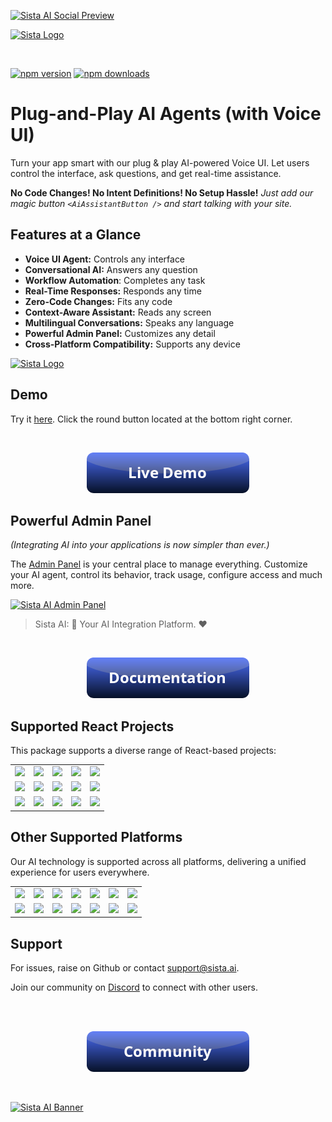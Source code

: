 
[![Sista AI Social Preview](https://smart.sista.ai/images/art/sista-ai-voicebot-large.png)](https://smart.sista.ai/?utm_source=github_repo&utm_medium=main_social_preview&utm_campaign=react_sdk_readme)

[![Sista Logo](https://smart.sista.ai/images/logo/sista-ai-logo-smart-agents.png)](https://smart.sista.ai/?utm_source=github_repo&utm_medium=big_logo&utm_campaign=react_sdk_readme)

<br/>

[![npm version](https://img.shields.io/npm/v/@sista/ai-assistant-react.svg)](https://www.npmjs.com/package/@sista/ai-assistant-react)
[![npm downloads](https://img.shields.io/npm/dm/@sista/ai-assistant-react.svg)](https://www.npmjs.com/package/@sista/ai-assistant-react)

# Plug-and-Play AI Agents (with Voice UI)

Turn your app smart with our plug & play AI-powered Voice UI. Let users control the interface, ask questions, and get real-time assistance.

**No Code Changes! No Intent Definitions! No Setup Hassle!**
_Just add our magic button `<AiAssistantButton />` and start talking with your site._

## Features at a Glance

- **Voice UI Agent:** Controls any interface
- **Conversational AI:** Answers any question
- **Workflow Automation**: Completes any task
- **Real-Time Responses:** Responds any time
- **Zero-Code Changes:** Fits any code
- **Context-Aware Assistant:** Reads any screen
- **Multilingual Conversations:** Speaks any language
- **Powerful Admin Panel:** Customizes any detail
- **Cross-Platform Compatibility:** Supports any device

<a href="https://smart.sista.ai/?utm_source=github_repo&utm_medium=small_logo&utm_campaign=react_sdk_readme">
    <img src="https://smart.sista.ai/images/logo/sista-ai-icon.png" alt="Sista Logo" width="130"/>
</a>

## Demo

Try it [here](https://smart.sista.ai/?utm_source=github_repo&utm_medium=demo_button&utm_campaign=react_sdk_readme). Click the round button located at the bottom right corner.

<br/>

<p align="center">
 <a href="https://smart.sista.ai/?utm_source=github_repo&utm_medium=demo_button&utm_campaign=react_sdk_readme">
    <img src="./assets/button_demo.png" alt="Sista AI Demo"/>
 </a>
</p>

## Powerful Admin Panel

_(Integrating AI into your applications is now simpler than ever.)_

The [Admin Panel](https://admin.sista.ai/applications) is your central place to manage everything.
Customize your AI agent, control its behavior, track usage, configure access and much more.

[![Sista AI Admin Panel](https://smart.sista.ai/images/sista/sista-admin-dark.png)](https://smart.sista.ai/?utm_source=github_repo&utm_medium=admin_panel_screenshot&utm_campaign=react_sdk_readme)

> Sista AI: 🤖 Your AI Integration Platform. ❤️

<br>

<p align="center">
 <a href="https://docs.sista.ai/installation/download">
    <img src="./assets/button_documentation.png" alt="Sista AI Docs"/>
 </a>
</p>

## Supported React Projects

This package supports a diverse range of React-based projects:

|                                                                                                      |                                                                                                           |                                                                                                      |                                                                                                     |                                                                                                      |
| :--------------------------------------------------------------------------------------------------: | :-------------------------------------------------------------------------------------------------------: | :--------------------------------------------------------------------------------------------------: | :-------------------------------------------------------------------------------------------------: | :--------------------------------------------------------------------------------------------------: |
|   [<img src="https://smart.sista.ai/images/integrations/sdks/REACT.svg" width="100px">](https://github.com/orgs/sista-ai/repositories)   |   [<img src="https://smart.sista.ai/images/integrations/sdks/NEXT.svg" width="100px">](https://github.com/orgs/sista-ai/repositories)   |   [<img src="https://smart.sista.ai/images/integrations/sdks/ELECTRON.svg" width="100px">](https://github.com/orgs/sista-ai/repositories)    |  [<img src="https://smart.sista.ai/images/integrations/sdks/GATSBY.svg" width="100px">](https://github.com/orgs/sista-ai/repositories)  | [<img src="https://smart.sista.ai/images/integrations/sdks/METEOR.svg" width="100px">](https://github.com/orgs/sista-ai/repositories) |
|  [<img src="https://smart.sista.ai/images/integrations/sdks/REMIX.svg" width="100px">](https://github.com/orgs/sista-ai/repositories) |  [<img src="https://smart.sista.ai/images/integrations/sdks/REDWOODJS.svg" width="100px">](https://github.com/orgs/sista-ai/repositories) |   [<img src="https://smart.sista.ai/images/integrations/sdks/EXPO.svg" width="100px">](https://github.com/orgs/sista-ai/repositories)    |  [<img src="https://smart.sista.ai/images/integrations/sdks/BLITZJS.svg" width="100px">](https://github.com/orgs/sista-ai/repositories)  | [<img src="https://smart.sista.ai/images/integrations/sdks/REACT-NATIVE.svg" width="100px">](https://github.com/orgs/sista-ai/repositories) |
|  [<img src="https://smart.sista.ai/images/integrations/sdks/DOCUSAURUS.svg" width="100px">](https://github.com/orgs/sista-ai/repositories) |  [<img src="https://smart.sista.ai/images/integrations/sdks/REFINE.svg" width="100px">](https://github.com/orgs/sista-ai/repositories) |   [<img src="https://smart.sista.ai/images/integrations/sdks/PLASMIC.svg" width="100px">](https://github.com/orgs/sista-ai/repositories)    |  [<img src="https://smart.sista.ai/images/integrations/sdks/PAYLOADCMS.svg" width="100px">](https://github.com/orgs/sista-ai/repositories)  | [<img src="https://smart.sista.ai/images/integrations/sdks/BUILDERIO.svg" width="100px">](https://github.com/orgs/sista-ai/repositories) |

## Other Supported Platforms

Our AI technology is supported across all platforms, delivering a unified experience for users everywhere.

|                                                                                                      |                                                                                                           |                                                                                                      |                                                                                                     |                                                                                                      |                                                                                                      |                                                                                                      |
| :--------------------------------------------------------------------------------------------------: | :-------------------------------------------------------------------------------------------------------: | :--------------------------------------------------------------------------------------------------: | :-------------------------------------------------------------------------------------------------: | :--------------------------------------------------------------------------------------------------: | :--------------------------------------------------------------------------------------------------: | :--------------------------------------------------------------------------------------------------: |
|   [<img src="https://smart.sista.ai/images/integrations/sdks/VUE.svg" width="100px">](https://github.com/orgs/sista-ai/repositories)    |  [<img src="https://smart.sista.ai/images/integrations/sdks/IOS.svg" width="100px">](https://github.com/orgs/sista-ai/repositories)  | [<img src="https://smart.sista.ai/images/integrations/sdks/ANDROID.svg" width="100px">](https://github.com/orgs/sista-ai/repositories)   | [<img src="https://smart.sista.ai/images/integrations/sdks/DART.svg" width="100px">](https://github.com/orgs/sista-ai/repositories)     |   [<img src="https://smart.sista.ai/images/integrations/sdks/JS.svg" width="100px">](https://github.com/orgs/sista-ai/repositories)    |  [<img src="https://smart.sista.ai/images/integrations/sdks/EMBER.svg" width="100px">](https://github.com/orgs/sista-ai/repositories)   | [<img src="https://smart.sista.ai/images/integrations/sdks/SVELTE.svg" width="100px">](https://github.com/orgs/sista-ai/repositories) |
| [<img src="https://smart.sista.ai/images/integrations/sdks/IONIC.svg" width="100px">](https://github.com/orgs/sista-ai/repositories) |   [<img src="https://smart.sista.ai/images/integrations/sdks/CORDOVA.svg" width="100px">](https://github.com/orgs/sista-ai/repositories)   | [<img src="https://smart.sista.ai/images/integrations/sdks/FLUTTER.svg" width="100px">](https://github.com/orgs/sista-ai/repositories) | [<img src="https://smart.sista.ai/images/integrations/sdks/MAUI.svg" width="100px">](https://github.com/orgs/sista-ai/repositories) |  [<img src="https://smart.sista.ai/images/integrations/sdks/XAMARIN.svg" width="100px">](https://github.com/orgs/sista-ai/repositories) | [<img src="https://smart.sista.ai/images/integrations/sdks/ANGULAR.svg" width="100px">](https://github.com/orgs/sista-ai/repositories)  |   [<img src="https://smart.sista.ai/images/integrations/sdks/ASTRO.svg" width="100px">](https://github.com/orgs/sista-ai/repositories)  |

## Support

For issues, raise on Github or contact [support@sista.ai](mailto:support@sista.ai).

Join our community on [Discord](https://discord.gg/e2arxq9Js4) to connect with other users.

<br/>
<br/>

<p align="center">
 <a href="https://discord.gg/e2arxq9Js4">
    <img src="./assets/button_community.png" alt="Sista AI Community"/>
 </a>
</p>

<br/>

[![Sista AI Banner](https://smart.sista.ai/images/art/sista-ai-banner-1.png)](https://smart.sista.ai/?utm_source=github_repo&utm_medium=main_banner&utm_campaign=react_sdk_readme)
